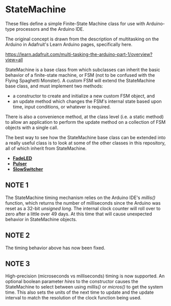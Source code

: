 # StateMachine

These files define a simple Finite-State Machine class for use with Arduino-type processors and the Arduino IDE.

The original concept is drawn from the description of multitasking on the Arduino in Adafruit's Learn Arduino pages, specifically here.

  https://learn.adafruit.com/multi-tasking-the-arduino-part-1/overview?view=all

StateMachine is a base class from which subclasses can inherit the basic behavior of a finite-state machine, or FSM (not to be confused with the Flying Spaghetti Monster).  A custom FSM will extend the StateMachine base class, and must implement two methods:

* a constructor to create and initialize a new custom FSM object, and
* an update method which changes the FSM's internal state based upon time, input conditions, or whatever is required.
  
There is also a convenience method, at the class level (i.e. a static method) to allow an application to perform the update method on a collection of FSM objects with a single call.

The best way to see how the StateMachine base class can be extended into a really useful class is to look at some of the other classes in this repository, all of which inherit from StateMachine.

* [__FadeLED__](https://github.com/twrackers/FadeLED-library)
* [__Pulser__](https://github.com/twrackers/Pulser-library)
* [__SlowSwitcher__](https://github.com/twrackers/SlowSwitcher-library)

## NOTE 1
The StateMachine timing mechanism relies on the Arduino IDE's _millis()_ function, which returns the number of milliseconds since the Arduino was reset as a 32-bit _unsigned long_.  The internal clock counter will roll over to zero after a little over 49 days.  At this time that will cause unexpected behavior in StateMachine objects.
## NOTE 2
The timing behavior above has now been fixed.
## NOTE 3
High-precision (microseconds vs milliseconds) timing is now supported.  An optional boolean parameter _hires_ to the constructor causes the StateMachine to select between using _millis()_ or _micros()_ to get the system time.  This also sets the units of the next time to update and the update interval to match the resolution of the clock function being used.
